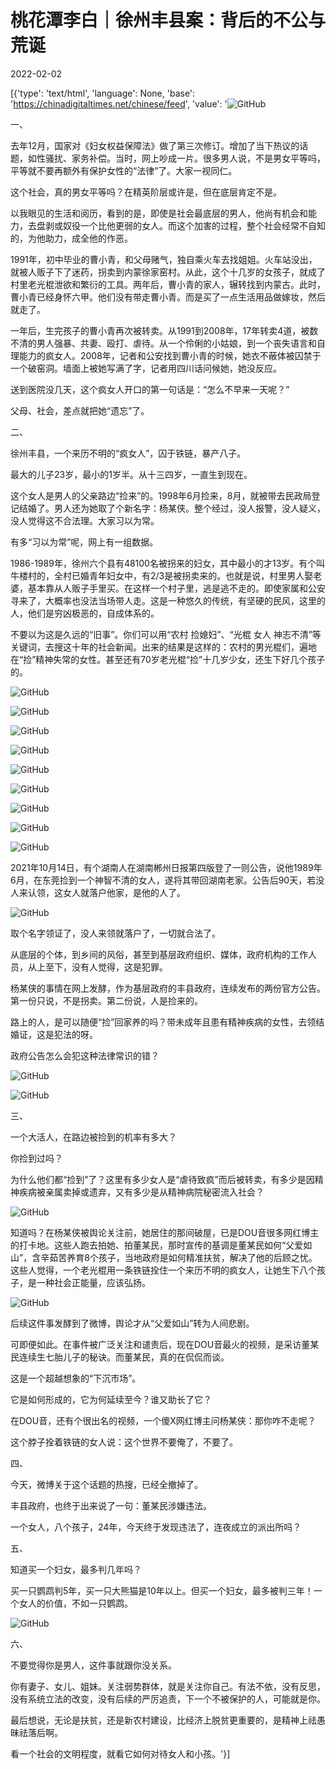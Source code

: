 # 桃花潭李白｜徐州丰县案：背后的不公与荒诞

2022-02-02

[{'type': 'text/html', 'language': None, 'base': 'https://chinadigitaltimes.net/chinese/feed', 'value': '![GitHub](https://chinadigitaltimes.net/chinese/files/2022/02/image-1643799935290.png)

一、

去年12月，国家对《妇女权益保障法》做了第三次修订。增加了当下热议的话题，如性骚扰、家务补偿。当时，网上吵成一片。很多男人说，不是男女平等吗，平等就不要再额外有保护女性的“法律”了。大家一视同仁。

这个社会，真的男女平等吗？在精英阶层或许是，但在底层肯定不是。

以我眼见的生活和阅历，看到的是，即使是社会最底层的男人，他尚有机会和能力，去盘剥或奴役一个比他更弱的女人。而这个加害的过程，整个社会经常不自知的，为他助力，成全他的作恶。

1991年，初中毕业的曹小青，和父母赌气，独自乘火车去找姐姐。火车站没出，就被人贩子下了迷药，拐卖到内蒙徐家窑村。从此，这个十几岁的女孩子，就成了村里老光棍泄欲和繁衍的工具。两年后，曹小青的家人，辗转找到内蒙古。此时，曹小青已经身怀六甲。他们没有带走曹小青。而是买了一点生活用品做嫁妆，然后就走了。

一年后，生完孩子的曹小青再次被转卖。从1991到2008年，17年转卖4道，被数不清的男人强暴、共妻、殴打、虐待。从一个伶俐的小姑娘，到一个丧失语言和自理能力的疯女人。2008年，记者和公安找到曹小青的时候，她衣不蔽体被囚禁于一个破窑洞。墙面上被她写满了字，记者用四川话问候她，她没反应。

送到医院没几天，这个疯女人开口的第一句话是：“怎么不早来一天呢？”

父母、社会，差点就把她“遗忘”了。

二、

徐州丰县，一个来历不明的“疯女人”，囚于铁链，暴产八子。

最大的儿子23岁，最小的1岁半。从十三四岁，一直生到现在。

这个女人是男人的父亲路边“捡来”的。1998年6月捡来，8月，就被带去民政局登记结婚了。男人还为她取了个新名字：杨某侠。整个经过，没人报警，没人疑义，没人觉得这不合法理。大家习以为常。

有多“习以为常”呢，网上有一组数据。

1986-1989年，徐州六个县有48100名被拐来的妇女，其中最小的才13岁。有个叫牛楼村的，全村已婚青年妇女中，有2/3是被拐卖来的。也就是说，村里男人娶老婆，基本靠从人贩子手里买。在这样一个村子里，逃是逃不走的。即使家属和公安寻来了，大概率也没法当场带人走。这是一种悠久的传统，有坚硬的民风，这里的人，他们是穷凶极恶的，自成体系的。

不要以为这是久远的“旧事”。你们可以用“农村 捡媳妇”、“光棍 女人 神志不清”等关键词，去搜这十年的社会新闻。出来的结果是这样的：农村的男光棍们，遍地在“捡”精神失常的女性。甚至还有70岁老光棍“捡”十几岁少女，还生下好几个孩子的。

![GitHub](https://chinadigitaltimes.net/chinese/files/2022/02/post-676428-61fa66dd849b0.)

![GitHub](https://chinadigitaltimes.net/chinese/files/2022/02/post-676428-61fa66dd8b561.)

![GitHub](https://chinadigitaltimes.net/chinese/files/2022/02/post-676428-61fa66dd9395d.)

![GitHub](https://chinadigitaltimes.net/chinese/files/2022/02/post-676428-61fa66dd9b8c9.)

![GitHub](https://chinadigitaltimes.net/chinese/files/2022/02/post-676428-61fa66dda2fb5.)

![GitHub](https://chinadigitaltimes.net/chinese/files/2022/02/post-676428-61fa66ddaa1dd.)

![GitHub](https://chinadigitaltimes.net/chinese/files/2022/02/post-676428-61fa66ddb07a6.)

![GitHub](https://chinadigitaltimes.net/chinese/files/2022/02/post-676428-61fa66ddb8d8b.)

![GitHub](https://chinadigitaltimes.net/chinese/files/2022/02/post-676428-61fa66ddbf744.)

2021年10月14日，有个湖南人在湖南郴州日报第四版登了一则公告，说他1989年6月，在东莞捡到一个神智不清的女人，遂将其带回湖南老家。公告后90天，若没人来认领，这女人就落户他家，是他的人了。

![GitHub](https://chinadigitaltimes.net/chinese/files/2022/02/post-676428-61fa66ddc5e18.)

取个名字领证了，没人来领就落户了，一切就合法了。

从底层的个体，到乡间的风俗，甚至到基层政府组织、媒体，政府机构的工作人员，从上至下，没有人觉得，这是犯罪。

杨某侠的事情在网上发酵，作为基层政府的丰县政府，连续发布的两份官方公告。第一份只说，不是拐卖。第二份说，人是捡来的。

路上的人，是可以随便“捡”回家养的吗？带未成年且患有精神疾病的女性，去领结婚证，这是犯法的呀。

政府公告怎么会犯这种法律常识的错？

![GitHub](https://chinadigitaltimes.net/chinese/files/2022/02/post-676428-61fa66ddd1940.)

![GitHub](https://chinadigitaltimes.net/chinese/files/2022/02/post-676428-61fa66dddb187.)

三、

一个大活人，在路边被捡到的机率有多大？

你捡到过吗？

为什么他们都“捡到”了？这里有多少女人是“虐待致疯”而后被转卖，有多少是因精神疾病被亲属卖掉或遗弃，又有多少是从精神病院秘密流入社会？

![GitHub](https://chinadigitaltimes.net/chinese/files/2022/02/post-676428-61fa66dde3439.)

知道吗？在杨某侠被舆论关注前，她居住的那间破屋，已是DOU音很多网红博主的打卡地。这些人跑去拍她、拍董某民，那时宣传的基调是董某民如何“父爱如山”，含辛茹苦养育8个孩子，当地政府是如何精准扶贫，解决了他的后顾之忧。这些人觉得，一个老光棍用一条铁链拴住一个来历不明的疯女人，让她生下八个孩子，是一种社会正能量，应该弘扬。

![GitHub](https://chinadigitaltimes.net/chinese/files/2022/02/post-676428-61fa66ddf00da.)

后续这件事发酵到了微博，舆论才从“父爱如山”转为人间悲剧。

可即便如此。在事件被广泛关注和谴责后，现在DOU音最火的视频，是采访董某民连续生七胎儿子的秘诀。而董某民，真的在侃侃而谈。

这是一个超越想象的“下沉市场”。

它是如何形成的，它为何延续至今？谁又助长了它？

在DOU音，还有个很出名的视频，一个傻X网红博主问杨某侠：那你咋不走呢？

这个脖子拴着铁链的女人说：这个世界不要俺了，不要了。

四、

今天，微博关于这个话题的热搜，已经全撤掉了。

丰县政府，也终于出来说了一句：董某民涉嫌违法。

一个女人，八个孩子，24年，今天终于发现违法了，连夜成立的派出所吗？

五、

知道买一个妇女，最多判几年吗？

买一只鹦鹉判5年，买一只大熊猫是10年以上。但买一个妇女，最多被判三年！一个女人的价值，不如一只鹦鹉。

![GitHub](https://chinadigitaltimes.net/chinese/files/2022/02/post-676428-61fa66de0543b.)

六、

不要觉得你是男人，这件事就跟你没关系。

你有妻子、女儿、姐妹。关注弱势群体，就是关注你自己。有法不依，没有反思，没有系统立法的改变，没有后续的严厉追责，下一个不被保护的人，可能就是你。

最后想说，无论是扶贫，还是新农村建设，比经济上脱贫更重要的，是精神上祛愚昧祛落后啊。

看一个社会的文明程度，就看它如何对待女人和小孩。'}]